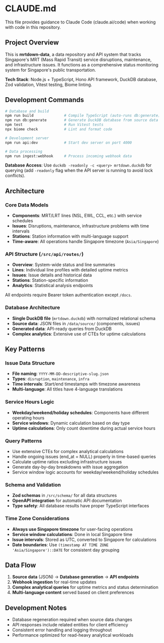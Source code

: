 # CLAUDE.md

This file provides guidance to Claude Code (claude.ai/code) when working with code in this repository.

## Project Overview

This is **mrtdown-data**, a data repository and API system that tracks Singapore's MRT (Mass Rapid Transit) service disruptions, maintenance, and infrastructure issues. It functions as a comprehensive status monitoring system for Singapore's public transportation.

**Tech Stack**: Node.js + TypeScript, Hono API framework, DuckDB database, Zod validation, Vitest testing, Biome linting.

## Development Commands

```bash
# Database and build
npm run build              # Compile TypeScript (auto-runs db:generate)
npm run db:generate        # Generate DuckDB database from source data
npm test                   # Run Vitest tests
npx biome check            # Lint and format code

# Development server
npm run api:dev            # Start dev server on port 4000

# Data processing
npm run ingest:webhook     # Process incoming webhook data
```

**Database Access**: Use `duckdb -readonly -c <query> mrtdown.duckdb` for querying (add `-readonly` flag when the API server is running to avoid lock conflicts).

## Architecture

### Core Data Models
- **Components**: MRT/LRT lines (NSL, EWL, CCL, etc.) with service schedules
- **Issues**: Disruptions, maintenance, infrastructure problems with time intervals
- **Stations**: Station information with multi-language support
- **Time-aware**: All operations handle Singapore timezone (`Asia/Singapore`)

### API Structure (`/src/api/routes/`)
- **Overview**: System-wide status and line summaries
- **Lines**: Individual line profiles with detailed uptime metrics
- **Issues**: Issue details and historical data
- **Stations**: Station-specific information
- **Analytics**: Statistical analysis endpoints

All endpoints require Bearer token authentication except `/docs`.

### Database Architecture
- **Single DuckDB file** (`mrtdown.duckdb`) with normalized relational schema
- **Source data**: JSON files in `/data/source/` (components, issues)
- **Generated data**: API-ready queries from DuckDB
- **Complex analytics**: Extensive use of CTEs for uptime calculations

## Key Patterns

### Issue Data Structure
- **File naming**: `YYYY-MM-DD-descriptive-slug.json`
- **Types**: `disruption`, `maintenance`, `infra`
- **Time intervals**: Start/end timestamps with timezone awareness
- **Multi-language**: All titles have 4-language translations

### Service Hours Logic
- **Weekday/weekend/holiday schedules**: Components have different operating hours
- **Service windows**: Dynamic calculation based on day type
- **Uptime calculations**: Only count downtime during actual service hours

### Query Patterns
- Use extensive CTEs for complex analytical calculations
- Handle ongoing issues (end_at = NULL) properly in time-based queries
- Calculate uptime ratios excluding infrastructure issues
- Generate day-by-day breakdowns with issue aggregation
- Service window logic accounts for weekday/weekend/holiday schedules

### Schema and Validation
- **Zod schemas** in `/src/schema/` for all data structures
- **OpenAPI integration** for automatic API documentation
- **Type safety**: All database results have proper TypeScript interfaces

### Time Zone Considerations
- **Always use Singapore timezone** for user-facing operations
- **Service window calculations**: Done in local Singapore time
- **Issue intervals**: Stored as UTC, converted to Singapore for calculations
- **Date boundaries**: Use `(timestamp AT TIME ZONE 'Asia/Singapore')::DATE` for consistent day grouping

## Data Flow

1. **Source data** (JSON) → **Database generation** → **API endpoints**
2. **Webhook ingestion** for real-time updates
3. **Complex analytical queries** for uptime metrics and status determination
4. **Multi-language content** served based on client preferences

## Development Notes

- Database regeneration required when source data changes
- API responses include related entities for client efficiency
- Consistent error handling and logging throughout
- Performance optimized for read-heavy analytical workloads
